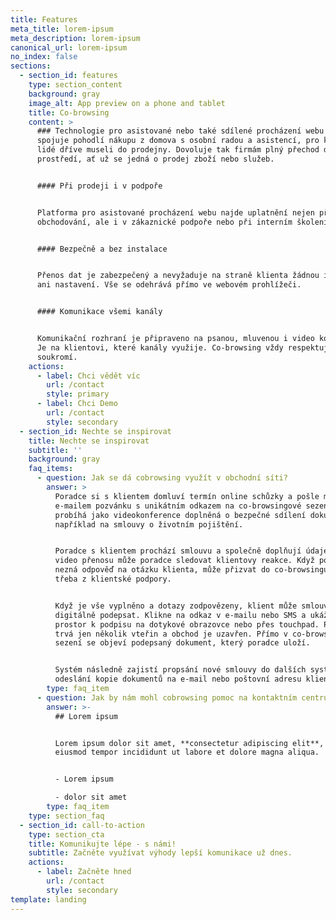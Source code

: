 ```yaml
---
title: Features
meta_title: lorem-ipsum
meta_description: lorem-ipsum
canonical_url: lorem-ipsum
no_index: false
sections:
  - section_id: features
    type: section_content
    background: gray
    image_alt: App preview on a phone and tablet
    title: Co-browsing
    content: >
      ### Technologie pro asistované nebo také sdílené procházení webu v sobě
      spojuje pohodlí nákupu z domova s osobní radou a asistencí, pro kterou
      lidé dříve museli do prodejny. Dovoluje tak firmám plný přechod do online
      prostředí, ať už se jedná o prodej zboží nebo služeb.


      #### Při prodeji i v podpoře


      Platforma pro asistované procházení webu najde uplatnění nejen při online
      obchodování, ale i v zákaznické podpoře nebo při interním školení.


      #### Bezpečně a bez instalace


      Přenos dat je zabezpečený a nevyžaduje na straně klienta žádnou instalaci
      ani nastavení. Vše se odehrává přímo ve webovém prohlížeči.


      #### Komunikace všemi kanály


      Komunikační rozhraní je připraveno na psanou, mluvenou i video konverzaci.
      Je na klientovi, které kanály využije. Co-browsing vždy respektuje jeho
      soukromí.
    actions:
      - label: Chci vědět víc
        url: /contact
        style: primary
      - label: Chci Demo
        url: /contact
        style: secondary
  - section_id: Nechte se inspirovat
    title: Nechte se inspirovat
    subtitle: ''
    background: gray
    faq_items:
      - question: Jak se dá cobrowsing využít v obchodní síti?
        answer: >
          Poradce si s klientem domluví termín online schůzky a pošle mu
          e-mailem pozvánku s unikátním odkazem na co-browsingové sezení. Sezení
          probíhá jako videokonference doplněná o bezpečné sdílení dokumentu,
          například na smlouvy o životním pojištění.


          Poradce s klientem prochází smlouvu a společně doplňují údaje. Díky
          video přenosu může poradce sledovat klientovy reakce. Když poradce
          nezná odpověď na otázku klienta, může přizvat do co-browsingu kolegu
          třeba z klientské podpory.


          Když je vše vyplněno a dotazy zodpovězeny, klient může smlouvu
          digitálně podepsat. Klikne na odkaz v e-mailu nebo SMS a ukáže se mu
          prostor k podpisu na dotykové obrazovce nebo přes touchpad. Podpis
          trvá jen několik vteřin a obchod je uzavřen. Přímo v co-browsingovém
          sezení se objeví podepsaný dokument, který poradce uloží.


          Systém následně zajistí propsání nové smlouvy do dalších systémů a
          odeslání kopie dokumentů na e-mail nebo poštovní adresu klienta.
        type: faq_item
      - question: Jak by nám mohl cobrowsing pomoc na kontaktním centru?
        answer: >-
          ## Lorem ipsum


          Lorem ipsum dolor sit amet, **consectetur adipiscing elit**, sed do
          eiusmod tempor incididunt ut labore et dolore magna aliqua.


          - Lorem ipsum

          - dolor sit amet
        type: faq_item
    type: section_faq
  - section_id: call-to-action
    type: section_cta
    title: Komunikujte lépe - s námi!
    subtitle: Začněte využívat výhody lepší komunikace už dnes.
    actions:
      - label: Začněte hned
        url: /contact
        style: secondary
template: landing
---
```


